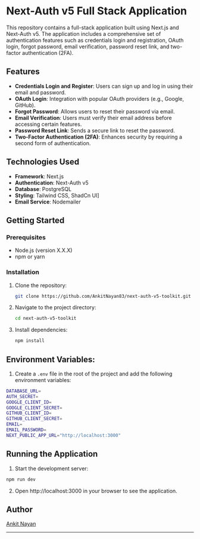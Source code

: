 # Next-Auth v5 Full Stack Application

This repository contains a full-stack application built using Next.js and Next-Auth v5. The application includes a comprehensive set of authentication features such as credentials login and registration, OAuth login, forgot password, email verification, password reset link, and two-factor authentication (2FA).

## Features

- **Credentials Login and Register**: Users can sign up and log in using their email and password.
- **OAuth Login**: Integration with popular OAuth providers (e.g., Google, GitHub).
- **Forgot Password**: Allows users to reset their password via email.
- **Email Verification**: Users must verify their email address before accessing certain features.
- **Password Reset Link**: Sends a secure link to reset the password.
- **Two-Factor Authentication (2FA)**: Enhances security by requiring a second form of authentication.

## Technologies Used

- **Framework**: Next.js
- **Authentication**: Next-Auth v5
- **Database**:  PostgreSQL
- **Styling**: Tailwind CSS, ShadCn UI]
- **Email Service**: Nodemailer

## Getting Started

### Prerequisites

- Node.js (version X.X.X)
- npm or yarn

### Installation

1. Clone the repository:

   ```bash
   git clone https://github.com/AnkitNayan83/next-auth-v5-toolkit.git
   ```

2. Navigate to the project directory:

    ```bash
    cd next-auth-v5-toolkit
    ```

3. Install dependencies:

    ```bash
    npm install
    ```

## Environment Variables:

1. Create a `.env` file in the root of the project and add the following environment variables:

```bash
DATABASE_URL=
AUTH_SECRET=
GOOGLE_CLIENT_ID=
GOOGLE_CLIENT_SECRET=
GITHUB_CLIENT_ID=
GITHUB_CLIENT_SECRET=
EMAIL=
EMAIL_PASSWORD=
NEXT_PUBLIC_APP_URL="http://localhost:3000"
```

## Running the Application

1. Start the development server:

  ```bash
  npm run dev
  ```

2. Open http://localhost:3000 in your browser to see the application.


## Author

  [Ankit Nayan](https://github.com/AnkitNayan83)



-------------------------------------------------------------------------------------------------------------------------------------------------------------------
